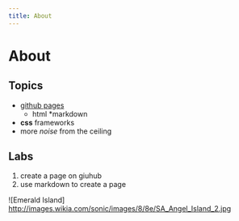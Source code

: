 ```yaml
---
title: About
---
```

# About

## Topics

* [github pages](http://github.com)
	* html
	*markdown
* __css__ frameworks
* more _noise_ from the ceiling

## Labs

1. create a page on giuhub
1. use markdown to create a page

![Emerald Island] http://images.wikia.com/sonic/images/8/8e/SA_Angel_Island_2.jpg